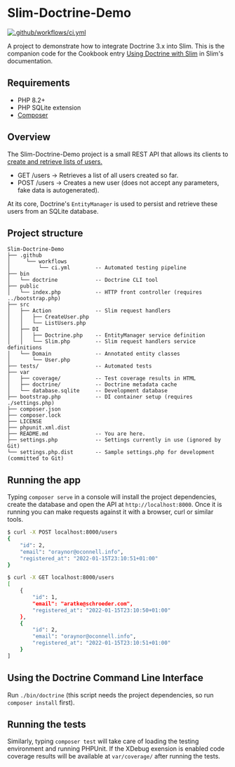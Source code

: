 # Slim-Doctrine-Demo

[![.github/workflows/ci.yml](https://github.com/1ma/Slim-Doctrine-Demo/actions/workflows/ci.yml/badge.svg)](https://github.com/1ma/Slim-Doctrine-Demo/actions)

A project to demonstrate how to integrate Doctrine 3.x into Slim. This is the companion
code for the Cookbook entry [Using Doctrine with Slim] in Slim's documentation.

## Requirements

- PHP 8.2+
- PHP SQLite extension
- [Composer]

## Overview

The Slim-Doctrine-Demo project is a small REST API that allows its clients to
[create and retrieve lists of users.]()

- GET /users    -> Retrieves a list of all users created so far.
- POST /users   -> Creates a new user (does not accept any parameters, fake data is autogenerated).

At its core, Doctrine's `EntityManager` is used to persist and retrieve these
users from an SQLite database.

## Project structure

```
Slim-Doctrine-Demo
├── .github
│     └── workflows
│         └── ci.yml        -- Automated testing pipeline
├── bin
│   └── doctrine            -- Doctrine CLI tool
├── public
│   └── index.php           -- HTTP front controller (requires ../bootstrap.php)
├── src
│   ├── Action              -- Slim request handlers
│   │   ├── CreateUser.php
│   │   └── ListUsers.php
│   ├── DI
│   │   ├── Doctrine.php    -- EntityManager service definition
│   │   └── Slim.php        -- Slim request handlers service definitions
│   └── Domain              -- Annotated entity classes
│       └── User.php
├── tests/                  -- Automated tests
├── var
│   ├── coverage/           -- Test coverage results in HTML
│   ├── doctrine/           -- Doctrine metadata cache
│   └── database.sqlite     -- Development database
├── bootstrap.php           -- DI container setup (requires ./settings.php)
├── composer.json
├── composer.lock
├── LICENSE
├── phpunit.xml.dist
├── README.md               -- You are here.
├── settings.php            -- Settings currently in use (ignored by Git)
└── settings.php.dist       -- Sample settings.php for development (committed to Git)
```

## Running the app
Typing `composer serve` in a console will install the project dependencies, create the database and open
the API at `http://localhost:8000`. Once it is running you can make requests against it with a browser,
curl or similar tools.

```bash
$ curl -X POST localhost:8000/users
{
    "id": 2,
    "email": "oraynor@oconnell.info",
    "registered_at": "2022-01-15T23:10:51+01:00"
}

$ curl -X GET localhost:8000/users
[
    {
        "id": 1,
        "email": "aratke@schroeder.com",
        "registered_at": "2022-01-15T23:10:50+01:00"
    },
    {
        "id": 2,
        "email": "oraynor@oconnell.info",
        "registered_at": "2022-01-15T23:10:51+01:00"
    }
]
```

## Using the Doctrine Command Line Interface

Run `./bin/doctrine` (this script needs the project dependencies, so run `composer install` first).

## Running the tests

Similarly, typing `composer test` will take care of loading the testing environment and running PHPUnit. If the XDebug exension is enabled code coverage results will be available at `var/coverage/` after running the tests.


[Using Doctrine with Slim]: https://www.slimframework.com/docs/v4/cookbook/database-doctrine.html
[Composer]: https://getcomposer.org/
